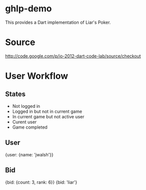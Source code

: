 ghlp-demo
=========

This provides a Dart implementation of Liar's Poker. 

# Source 

http://code.google.com/p/io-2012-dart-code-lab/source/checkout

# User Workflow 

## States 

- Not logged in 
- Logged in but not in current game
- In current game but not active user 
- Curent user 
- Game completed 

## User 

{user: {name: 'jwalsh'}}

## Bid

{bid: {count: 3, rank: 6}}
{bid: 'liar'}



